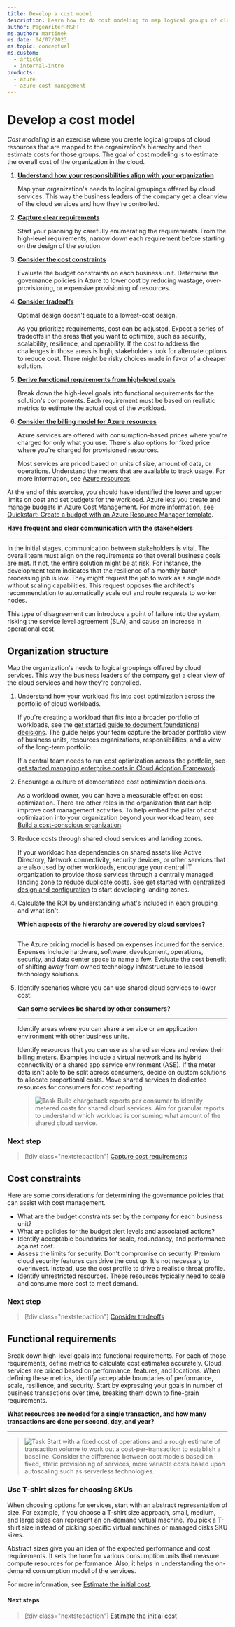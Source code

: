 ```yaml
---
title: Develop a cost model
description: Learn how to do cost modeling to map logical groups of cloud resources to an organization's hierarchy, and then estimate costs for those groups.
author: PageWriter-MSFT
ms.author: martinek
ms.date: 04/07/2023
ms.topic: conceptual
ms.custom:
  - article
  - internal-intro
products:
  - azure
  - azure-cost-management
---
```


# Develop a cost model

*Cost modeling* is an exercise where you create logical groups of cloud resources that are mapped to the organization's hierarchy and then estimate costs for those groups. The goal of cost modeling is to estimate the overall cost of the organization in the cloud.

1. [**Understand how your responsibilities align with your organization**](#organization-structure)

    Map your organization's needs to logical groupings offered by cloud services. This way the business leaders of the company get a clear view of the cloud services and how they're controlled.

1. [**Capture clear requirements**](design-capture-requirements.md)

    Start your planning by carefully enumerating the requirements. From the high-level requirements, narrow down each requirement before starting on the design of the solution.

1. [**Consider the cost constraints**](#cost-constraints)

    Evaluate the budget constraints on each business unit. Determine the governance policies in Azure to lower cost by reducing wastage, over-provisioning, or expensive provisioning of resources.

1. [**Consider tradeoffs**](tradeoffs.md)

    Optimal design doesn't equate to a lowest-cost design.

    As you prioritize requirements, cost can be adjusted. Expect a series of tradeoffs in the areas that you want to optimize, such as security, scalability, resilience, and operability. If the cost to address the challenges in those areas is high, stakeholders look for alternate options to reduce cost. There might be risky choices made in favor of a cheaper solution.

1. [**Derive functional requirements from high-level goals**](#functional-requirements)

    Break down the high-level goals into functional requirements for the solution's components. Each requirement must be based on realistic metrics to estimate the actual cost of the workload.

1. [**Consider the billing model for Azure resources**](design-price.md)

    Azure services are offered with consumption-based prices where you're charged for only what you use. There's also options for fixed price where you're charged for provisioned resources.

    Most services are priced based on units of size, amount of data, or operations. Understand the meters that are available to track usage. For more information, see [Azure resources](design-resources.md).

At the end of this exercise, you should have identified the lower and upper limits on cost and set budgets for the workload. Azure lets you create and manage budgets in Azure Cost Management. For more information, see [Quickstart: Create a budget with an Azure Resource Manager template](/azure/cost-management-billing/costs/quick-create-budget-template?tabs=CLI).

**Have frequent and clear communication with the stakeholders**
***

In the initial stages, communication between stakeholders is vital. The overall team must align on the requirements so that overall business goals are met. If not, the entire solution might be at risk. For instance, the development team indicates that the resilience of a monthly batch-processing job is low. They might request the job to work as a single node without scaling capabilities. This request opposes the architect's recommendation to automatically scale out and route requests to worker nodes.

This type of disagreement can introduce a point of failure into the system, risking the service level agreement (SLA), and cause an increase in operational cost.

## Organization structure

Map the organization's needs to logical groupings offered by cloud services. This way the business leaders of the company get a clear view of the cloud services and how they're controlled.

1. Understand how your workload fits into cost optimization across the portfolio of cloud workloads.

    If you're creating a workload that fits into a broader portfolio of workloads, see  the [get started guide to document foundational decisions](/azure/cloud-adoption-framework/get-started/cloud-concepts). The guide helps your team capture the broader portfolio view of business units, resources organizations, responsibilities, and a view of the long-term portfolio.

    If a central team needs to run cost optimization across the portfolio, see [get started managing enterprise costs in Cloud Adoption Framework](/azure/cloud-adoption-framework/get-started/manage-costs).

1. Encourage a culture of democratized cost optimization decisions.

    As a workload owner, you can have a measurable effect on cost optimization. There are other roles in the organization that can help improve cost management activities. To help embed the pillar of cost optimization into your organization beyond your workload team, see [Build a cost-conscious organization](/azure/cloud-adoption-framework/organize/cost-conscious-organization).

1. Reduce costs through shared cloud services and landing zones.

    If your workload has dependencies on shared assets like Active Directory, Network connectivity, security devices, or other services that are also used by other workloads, encourage your central IT organization to provide those services through a centrally managed landing zone to reduce duplicate costs. See [get started with centralized design and configuration](/azure/cloud-adoption-framework/get-started/design-and-configuration) to start developing landing zones.

1. Calculate the ROI by understanding what's included in each grouping and what isn't.

    **Which aspects of the hierarchy are covered by cloud services?**  
    ***

    The Azure pricing model is based on expenses incurred for the service. Expenses include hardware, software, development, operations, security, and data center space to name a few. Evaluate the cost benefit of shifting away from owned technology infrastructure to leased technology solutions.

1. Identify scenarios where you can use shared cloud services to lower cost.

    **Can some services be shared by other consumers?**
    ***

    Identify areas where you can share a service or an application environment with other business units.

    Identify resources that you can use as shared services and review their billing meters. Examples include a virtual network and its hybrid connectivity or a shared app service environment (ASE). If the meter data isn't able to be split across consumers, decide on custom solutions to allocate proportional costs. Move shared services to dedicated resources for consumers for cost reporting.

    > ![Task](./images/i-best-practices.png) Build chargeback reports per consumer to identify metered costs for shared cloud services. Aim for granular reports to understand which workload is consuming what amount of the shared cloud service.

### Next step

> [!div class="nextstepaction"]
> [Capture cost requirements](./design-capture-requirements.md)

## Cost constraints

Here are some considerations for determining the governance policies that can assist with cost management.

- What are the budget constraints set by the company for each business unit?
- What are policies for the budget alert levels and associated actions?
- Identify acceptable boundaries for scale, redundancy, and performance against cost.
- Assess the limits for security. Don't compromise on security. Premium cloud security features can drive the cost up. It's not necessary to overinvest. Instead, use the cost profile to drive a realistic threat profile.
- Identify unrestricted resources. These resources typically need to scale and consume more cost to meet demand.

### Next step

> [!div class="nextstepaction"]
> [Consider tradeoffs](./tradeoffs.md)

## Functional requirements

Break down high-level goals into functional requirements. For each of those requirements, define metrics to calculate cost estimates accurately. Cloud services are priced based on performance, features, and locations. When defining these metrics, identify acceptable boundaries of performance, scale, resilience, and security. Start by expressing your goals in number of business transactions over time, breaking them down to fine-grain requirements.

**What resources are needed for a single transaction, and how many transactions are done per second, day, and year?** 
***

> ![Task](./images/i-best-practices.png) Start with a fixed cost of operations and a rough estimate of transaction volume to work out a cost-per-transaction to establish a baseline. Consider the difference between cost models based on fixed, static provisioning of services, more variable costs based upon autoscaling such as serverless technologies.

### Use T-shirt sizes for choosing SKUs

When choosing options for services, start with an abstract representation of size. For example, if you choose a T-shirt size approach, small, medium, and large sizes can represent an on-demand virtual machine. You pick a T-shirt size instead of picking specific virtual machines or managed disks SKU sizes.

Abstract sizes give you an idea of the expected performance and cost requirements. It sets the tone for various consumption units that measure compute resources for performance. Also, it helps in understanding the on-demand consumption model of the services.

For more information, see [Estimate the initial cost](./design-initial-estimate.md).

#### Next steps

> [!div class="nextstepaction"]
> [Estimate the initial cost](./design-initial-estimate.md)
